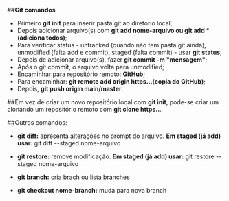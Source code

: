 ##**Git comandos**

 - Primeiro **git init** para inserir pasta git ao diretório local;
 - Depois adicionar arquivo(s) com **git add nome-arquivo ou git add * (adiciona todos)**;
 - Para verificar status - untracked (quando não tem pasta git ainda), unmodified (falta add e commit), staged (falta commit) - usar **git status**;
 - Depois de adicionar arquivo(s), fazer **git commit -m "mensagem"**;
 - Após o git commit, o arquivo volta para unmodified;
 - Encaminhar para repositório remoto: **GitHub**;
 - Para encaminhar: **git remote add origin https...(copia do GitHub)**;
 - Depois, **git push origin main/master**.


 ##Em vez de criar um novo repositório local com **git init**, pode-se criar um clonando um repositório remoto com **git clone https..**.

 ##Outros comandos:

 - **git diff:** apresenta alterações no prompt do arquivo.
 **Em staged (já add) usar:**  git diff --staged nome-arquivo

 - **git restore:** remove modificação.
 **Em staged (já add) usar:**  git restore --staged nome-arquivo

 - **git branch:** cria brach ou lista branches
 - **git checkout nome-branch:** muda para nova branch
 
